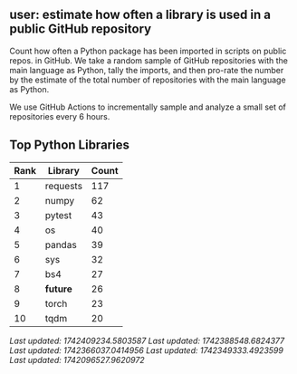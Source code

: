 ## user: estimate how often a library is used in a public GitHub repository

Count how often a Python package has been imported in scripts on public repos. in GitHub. We take a random sample of GitHub repositories with the main language as Python, tally the imports, and then pro-rate the number by the estimate of the total number of repositories with the main language as Python. 

We use GitHub Actions to incrementally sample and analyze a small set of repositories every 6 hours. 




## Top Python Libraries

| Rank | Library | Count |
|------|---------|-------|
| 1 | requests | 117 |
| 2 | numpy | 62 |
| 3 | pytest | 43 |
| 4 | os | 40 |
| 5 | pandas | 39 |
| 6 | sys | 32 |
| 7 | bs4 | 27 |
| 8 | __future__ | 26 |
| 9 | torch | 23 |
| 10 | tqdm | 20 |

*Last updated: 1742409234.5803587*
*Last updated: 1742388548.6824377*
*Last updated: 1742366037.0414956*
*Last updated: 1742349333.4923599*
*Last updated: 1742096527.9620972*
